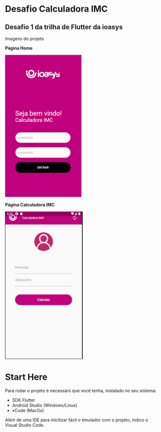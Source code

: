 # Desafio Calculadora IMC

## Desafio 1 da trilha de Flutter da ioasys

Imagens do projeto

__Página Home__

![](assets/images/login.png)

__Página Calculadora IMC__

![](assets/images/calculadora.png)

# Start Here

Para rodar o projeto é necessáro que você tenha, instalado no seu sistema:

* SDK Flutter
* Android Studio (Windows/Linux)
* xCode (MacOs)

Além de uma IDE para inicilizar fácil o emulador com o projeto, indico o Visual Studio Code.